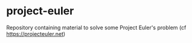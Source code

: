 # project-euler

Repository containing material to solve some Project Euler's problem (cf https://projecteuler.net)
